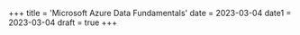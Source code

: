 +++
title = 'Microsoft Azure Data Fundamentals'
date = 2023-03-04
date1 = 2023-03-04
draft = true
+++
